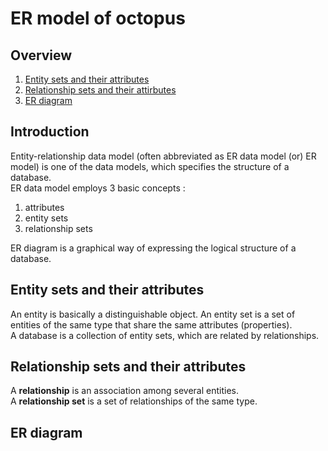 # ER model of octopus

## Overview

1) [Entity sets and their attributes](#Entity-sets-and-their-attributes)
2) [Relationship sets and their attirbutes](#Relation-sets-and-their-attributes)
3) [ER diagram](#ER-diagram)

## Introduction

Entity-relationship data model (often abbreviated as ER data model (or) ER model) is one of the data models, which specifies the structure of a database. <br/>
ER data model employs 3 basic concepts : <br/>
1) attributes
2) entity sets 
3) relationship sets

ER diagram is a graphical way of expressing the logical structure of a database. <br/>	

## Entity sets and their attributes
An entity is basically a distinguishable object. An entity set is a set of entities of the same type that share the same attributes (properties). <br/>
A database is a collection of entity sets, which are related by relationships. <br/>



## Relationship sets and their attributes
A **relationship** is an association among several entities. <br/>
A **relationship set** is a set of relationships of the same type. <br/>


## ER diagram



